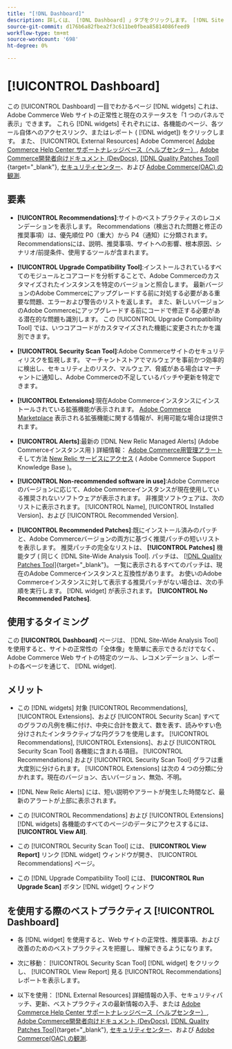 ```yaml
---
title: "[!DNL Dashboard]"
description: 詳しくは、 [!DNL Dashboard] 」タブをクリックします。 [!DNL Site-Wide Analysis Tool]、要素、使用するタイミング、メリットおよびベストプラクティス
source-git-commit: d176b6a82fbea2f3c611be0fbea85814086feed9
workflow-type: tm+mt
source-wordcount: '698'
ht-degree: 0%

---
```


# [!UICONTROL Dashboard]

この [!UICONTROL Dashboard] 一目でわかるページ [!DNL widgets] これは、Adobe Commerce Web サイトの正常性と現在のステータスを「1 つのパネルで表示」できます。 これら [!DNL widgets] それぞれには、各機能のページ、各ツール自体へのアクセスリンク、またはレポート ( [!DNL widget]) をクリックします。
また、 [!UICONTROL External Resources] Adobe Commerce( [Adobe Commerce Help Center サポートナレッジベース（ヘルプセンター）](https://support.magento.com/), [Adobe Commerce開発者向けドキュメント (DevDocs)](https://devdocs.magento.com/), [[!DNL Quality Patches Tool]](https://experienceleague.adobe.com/tools/commerce-quality-patches/index.html){target=&quot;_blank&quot;}, [セキュリティセンター](https://magento.com/security)、および [Adobe Commerce(OAC) の観測](https://support.magento.com/hc/en-us/articles/4402379845901-Use-Observation-for-Adobe-Commerce).

## 要素

* **[!UICONTROL Recommendations]**:サイトのベストプラクティスのレコメンデーションを表示します。 Recommendations（検出された問題と修正の推奨事項）は、優先順位 P0（重大）から P4（通知）に分類されます。
Recommendationsには、説明、推奨事項、サイトへの影響、根本原因、シナリオ/前提条件、使用するツールが含まれます。

* **[!UICONTROL Upgrade Compatibility Tool]**:インストールされているすべてのモジュールとコアコードを分析することで、Adobe Commerceのカスタマイズされたインスタンスを特定のバージョンと照合します。 最新バージョンのAdobe Commerceにアップグレードする前に対処する必要がある重要な問題、エラーおよび警告のリストを返します。 また、新しいバージョンのAdobe Commerceにアップグレードする前にコードで修正する必要がある潜在的な問題も識別します。
この [!UICONTROL Upgrade Compatibility Tool] では、いつコアコードがカスタマイズされた機能に変更されたかを識別できます。

* **[!UICONTROL Security Scan Tool]**:Adobe Commerceサイトのセキュリティリスクを監視します。 マーチャントストアでマルウェアを事前かつ効率的に検出し、セキュリティ上のリスク、マルウェア、脅威がある場合はマーチャントに通知し、Adobe Commerceの不足しているパッチや更新を特定できます。

* **[!UICONTROL Extensions]**:現在Adobe Commerceインスタンスにインストールされている拡張機能が表示されます。 [Adobe Commerce Marketplace](https://marketplace.magento.com/extensions.html) 表示される拡張機能に関する情報が、利用可能な場合は提供されます。

* **[!UICONTROL Alerts]**:最新の [!DNL New Relic Managed Alerts] (Adobe Commerceインスタンス用 ) 詳細情報： [Adobe Commerce用管理アラート](https://support.magento.com/hc/en-us/articles/360045806832) そして方法 [New Relic サービスにアクセス](https://support.magento.com/hc/en-us/articles/360039127712) ( Adobe Commerce Support Knowledge Base )。

* **[!UICONTROL Non-recommended software in use]**:Adobe Commerceのバージョンに応じて、Adobe Commerceインスタンスが現在使用している推奨されないソフトウェアが表示されます。 非推奨ソフトウェアは、次のリストに表示されます。 [!UICONTROL Name], [!UICONTROL Installed Version]、および [!UICONTROL Recommended Version].

* **[!UICONTROL Recommended Patches]**:既にインストール済みのパッチと、Adobe Commerceバージョンの両方に基づく推奨パッチの短いリストを表示します。 推奨パッチの完全なリストは、 **[!UICONTROL Patches]** 機能タブ ( 同じく [!DNL Site-Wide Analysis Tool]. パッチは、 [[!DNL Quality Patches Tool]](https://experienceleague.adobe.com/tools/commerce-quality-patches/index.html){target=&quot;_blank&quot;}。 一覧に表示されるすべてのパッチは、現在のAdobe Commerceインスタンスと互換性があります。
お使いのAdobe Commerceインスタンスに対して表示する推奨パッチがない場合は、次の手順を実行します。 [!DNL widget] が表示されます。 **[!UICONTROL No Recommended Patches]**.

## 使用するタイミング

この **[!UICONTROL Dashboard]** ページは、 [!DNL Site-Wide Analysis Tool] を使用すると、サイトの正常性の「全体像」を簡単に表示できるだけでなく、Adobe Commerce Web サイトの特定のツール、レコメンデーション、レポートの各ページを通じて、 [!DNL widget].

## メリット

* この [!DNL widgets] 対象 [!UICONTROL Recommendations], [!UICONTROL Extensions]、および [!UICONTROL Security Scan] すべてのグラフの凡例を横に付け、中央に合計を数えて、数を表す、読みやすい色分けされたインタラクティブな円グラフを使用します。 [!UICONTROL Recommendations], [!UICONTROL Extensions]、および [!UICONTROL Security Scan Tool] 各機能に含まれる項目。 [!UICONTROL Recommendations] および [!UICONTROL Security Scan Tool] グラフは重大度別に分けられます。 [!UICONTROL Extensions] は次の 4 つの分類に分かれます。現在のバージョン、古いバージョン、無効、不明。

* [!DNL New Relic Alerts] には、短い説明やアラートが発生した時間など、最新のアラートが上部に表示されます。

* この [!UICONTROL Recommendations] および [!UICONTROL Extensions] [!DNL widgets] 各機能のすべてのページのデータにアクセスするには、 **[!UICONTROL View All]**.

* この [!UICONTROL Security Scan Tool] には、 **[!UICONTROL View Report]** リンク [!DNL widget] ウィンドウが開き、 [!UICONTROL Recommendations] ページ。

* この [!DNL Upgrade Compatibility Tool] には、 **[!UICONTROL Run Upgrade Scan]** ボタン [!DNL widget] ウィンドウ

## を使用する際のベストプラクティス [!UICONTROL Dashboard]

* 各 [!DNL widget] を使用すると、Web サイトの正常性、推奨事項、および改善のためのベストプラクティスを把握し、理解できるようになります。

* 次に移動： [!UICONTROL Security Scan Tool] [!DNL widget] をクリックし、 [!UICONTROL View Report] 見る [!UICONTROL Recommendations] レポートを表示します。

* 以下を使用： [!DNL External Resources] 詳細情報の入手、セキュリティパッチ、更新、ベストプラクティスの最新情報の入手、または [Adobe Commerce Help Center サポートナレッジベース（ヘルプセンター）](https://support.magento.com/), [Adobe Commerce開発者向けドキュメント (DevDocs)](https://devdocs.magento.com/), [[!DNL Quality Patches Tool]](https://experienceleague.adobe.com/tools/commerce-quality-patches/index.html){target=&quot;_blank&quot;}, [セキュリティセンター](https://helpx.adobe.com/security.html)、および [Adobe Commerce(OAC) の観測](https://support.magento.com/hc/en-us/articles/4402379845901-Use-Observation-for-Adobe-Commerce).
